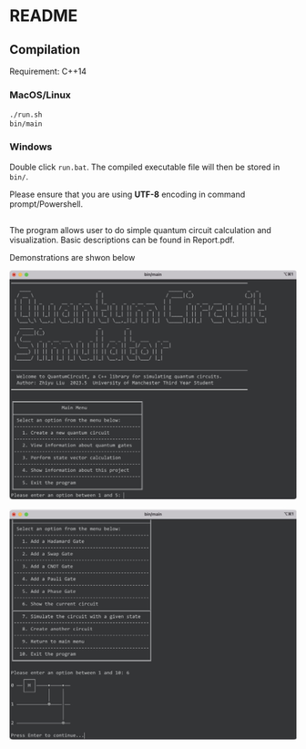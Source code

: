 # README

## Compilation

Requirement: C++14

### MacOS/Linux

```shell
./run.sh
bin/main
```

### Windows

Double click `run.bat`. The compiled executable file will then be stored in `bin/`.

Please ensure that you are using **UTF-8** encoding in command prompt/Powershell.

##

The program allows user to do simple quantum circuit calculation and visualization. Basic descriptions can be found in Report.pdf.

Demonstrations are shwon below

![Demo1](Demo/demo1.jpg "Demo1")

![Demo2](Demo/demo2.jpg "Demo2")


